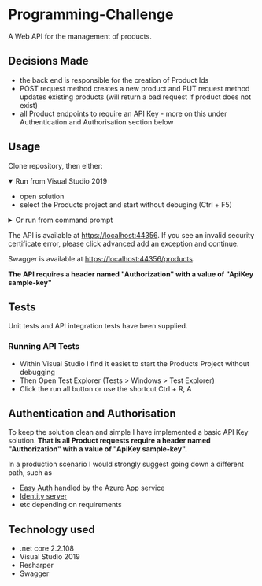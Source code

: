 # Programming-Challenge

A Web API for the management of products.  

## Decisions Made

- the back end is responsible for the creation of Product Ids
- POST request method creates a new product and PUT request method updates existing products (will return a bad request if product does not exist)
- all Product endpoints to require an API Key - more on this under Authentication and Authorisation section below

## Usage

Clone repository, then either:

<details open>
  <summary>Run from Visual Studio 2019 </summary>

* open solution
* select the Products project and start without debuging (Ctrl + F5)

</details>

<details>
  <summary>Or run from command prompt</summary>

* open cmd from where the solution and run the following command
```
dotnet run --project Products\Products
```

**Use any other browser besides Chrome if you want to run from the command prompt** - otherwise you might see an ERR_CERT_AUTHORITY_INVALID that I haven't had time to look at.  

</details>

The API is available at <a href="https://localhost:44356" target="_">https://localhost:44356</a>.  If you see an invalid security certificate error, please click advanced add an exception and continue.  

Swagger is available at <a href="https://localhost:44356/products" target="_">https://localhost:44356/products</a>.

**The API requires a header named "Authorization" with a value of "ApiKey sample-key"**

## Tests

Unit tests and API integration tests have been supplied. 

### Running API Tests
* Within Visual Studio I find it easiet to start the Products Project without debugging
* Then Open Test Explorer (Tests > Windows > Test Explorer)
* Click the run all button or use the shortcut Ctrl + R, A

## Authentication and Authorisation

To keep the solution clean and simple I have implemented a basic API Key solution. **That is all Product requests require a header named "Authorization" with a value of "ApiKey sample-key".**  

In a production scenario I would strongly suggest going down a different path, such as
- [Easy Auth](https://docs.microsoft.com/en-us/azure/app-service/overview-authentication-authorization) handled by the Azure App service 
- [Identity server](https://identityserver.io/)
- etc depending on requirements

## Technology used

- .net core 2.2.108
- Visual Studio 2019
- Resharper
- Swagger